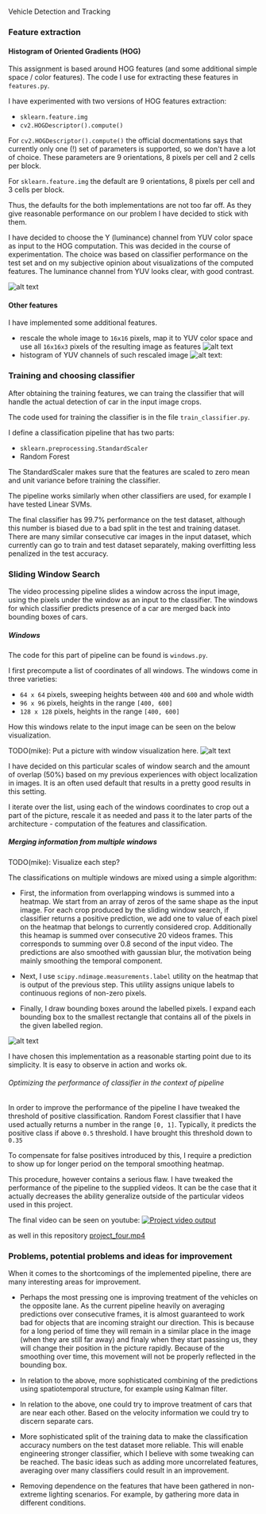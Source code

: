 Vehicle Detection and Tracking


[//]: # (Image References)

[image_hog_features]: ./img/hog_features.jpg "HOG Features Example"
[image_hist_features]: ./img/hist_features.jpg "Histogram Features Example"
[image_lowres_features]: ./img/lowres_features.jpg "Low-res Features Example"
[image_boxes_visualization]: ./img/boxes_visualization.jpg "Visualization of considered crops"
[image_combining_predictions]: ./img/combining_predictions_2.jpg "Combining predictions"

### Feature extraction
#### Histogram of Oriented Gradients (HOG)

This assignment is based around HOG features (and some additional simple space / color features).
The code I use for extracting these features in `features.py`.

I have experimented with two versions of HOG features extraction: 
  - `sklearn.feature.img`
  - `cv2.HOGDescriptor().compute()` 


For `cv2.HOGDescriptor().compute()` the official docmentations says that 
currently only one (!) set of parameters is supported, so we don't have a lot of choice.
These parameters are 9 orientations, 8 pixels per cell and 2 cells per block.

For `sklearn.feature.img` the default are 9 orientations, 8 pixels per cell and 3 
cells per block.

Thus, the defaults for the both implementations are not too far off. As they give reasonable
performance on our problem I have decided to stick with them.

I have decided to choose the Y (luminance) channel from YUV color space as 
input to the HOG computation. This was decided in the course of experimentation.
The choice was based on classifier performance on the test set and on my 
subjective opinion about visualizations of the computed features.
The luminance channel from YUV looks clear, with good contrast.

![alt text][image_hog_features]


#### Other features

I have implemented some additional features.

  - rescale the whole image to `16x16` pixels, map it to YUV color space and use
  all `16x16x3` pixels of the resulting image as features
![alt text][image_lowres_features]
  - histogram of YUV channels of such rescaled image
![alt text][image_hist_features]: 

### Training and choosing classifier


After obtaining the training features, we can traing the classifier
that will handle the actual detection of car in the input image crops.

The code used for training the classifier is in the file `train_classifier.py`.

I define a classification pipeline that has two parts:
  - `sklearn.preprocessing.StandardScaler`
  - Random Forest

The StandardScaler makes sure that the features are scaled to
zero mean and unit variance before training the classifier.

The pipeline works similarly when other classifiers
are used, for example I have tested Linear SVMs.

The final classifier has 99.7% performance on the test dataset, 
although this number is biased due to a bad split in the test and training dataset.
There are many similar consecutive car images in the input dataset, which currently
can go to train and test dataset separately, making overfitting less penalized in the 
test accuracy.


### Sliding Window Search

The video processing pipeline slides a window across the input image,
using the pixels under the window as an input to the classifier. The 
windows for which classifier predicts presence of a car are merged
back into bounding boxes of cars.


##### Windows
The code for this part of pipeline can be found is `windows.py`.


I first precompute a list of coordinates of all windows.
The windows come in three varieties:
  - `64 x 64` pixels, sweeping heights between `400` and `600` and whole width
  - `96 x 96` pixels, heights in the range `[400, 600]`
  - `128 x 128` pixels, heights in the range `[400, 600]`

How this windows relate to the input image can be seen on the below 
visualization.

TODO(mike): Put a picture with window visualization here.
![alt text][image_boxes_visualization]

I have decided on this particular scales of window search
and the amount of overlap (50%) based on my previous
experiences with object localization in images. It is an often used
default that results in a pretty good results in this setting.

I iterate over the list, using each of the windows coordinates to 
crop out a part of the picture, rescale it as needed and pass it 
to the later parts of the architecture - computation of the features
and classification.
  
  
##### Merging information from multiple windows

TODO(mike): Visualize each step? 

The classifications on multiple windows are mixed using a simple algorithm:

* First, the information from overlapping windows is summed into a heatmap.
We start from an array of zeros of the same shape as the input image. For each 
crop produced by the sliding window search, if classifier returns a 
positive prediction, we add one to value of each pixel on the heatmap
that belongs to currently considered crop. Additionally this heamap is summed over
consecutive 20 videos frames. This corresponds to summing over 0.8 second of 
the input video. The predictions are also smoothed with gaussian blur, the motivation being 
mainly smoothing the temporal component.

* Next, I use `scipy.ndimage.measurements.label` utility on the heatmap that
is output of the previous step. This utility assigns unique labels to continuous
regions of non-zero pixels. 

* Finally, I draw bounding boxes around the labelled pixels. I expand each bounding 
box to the smallest rectangle that contains all of the pixels in the given labelled 
region.

![alt text][image_combining_predictions]

I have chosen this implementation as a reasonable starting point due to
its simplicity. It is easy to observe in action and works ok.



###### Optimizing the performance of classifier in the context of pipeline

In order to improve the performance of the pipeline I have tweaked the 
threshold of positive classification.
Random Forest classifier that I have used actually returns a number in the 
range `[0, 1]`. Typically, it predicts the positive class if above
`0.5` threshold. I have brought this threshold down to `0.35`

To compensate for false positives introduced by this, I require a prediction 
to show up for longer period on the temporal smoothing heatmap.


This procedure, however contains a serious flaw. I have tweaked the performance of
the pipeline to the supplied videos. It can be the case that it actually decreases
the ability generalize outside of the particular videos used in this project.


The final video can be seen on youtube:
[![Project video output](https://img.youtube.com/vi/ZB8m3I_nx7o/0.jpg)](https://youtu.be/ZB8m3I_nx7o)

as well in this repository
[project_four.mp4](./out/project_four.mp4)



### Problems, potential problems and ideas for improvement


When it comes to the shortcomings of the implemented pipeline, there are many interesting
areas for improvement.

* Perhaps the most pressing one is improving treatment of the vehicles on
 the opposite lane. As the current pipeline heavily on averaging predictions
 over consecutive frames, it is almost guaranteed to work bad
 for objects that are incoming straight our direction. This is because
 for a long period of time they will remain in a similar place in the image 
 (when they are still far away) and finaly when they start passing us, they will 
 change their position in the picture rapidly. Because of the smoothing over time,
 this movement will not be properly reflected in the bounding box.

* In relation to the above, more sophisticated combining of the predictions using
spatiotemporal structure, for example using Kalman filter.

* In relation to the above, one could try to improve treatment of cars that are
near each other. Based on the velocity information we could try to discern
separate cars.

* More sophisticated split of the training data to make the classification accuracy 
  numbers on the test dataset more reliable. This will enable engineering stronger 
  classifier, which I believe with some tweaking can be reached. The basic ideas such
  as adding more uncorrelated features, averaging over many classifiers could result
  in an improvement.

* Removing dependence on the features that have been gathered in non-extreme lighting
scenarios. For example, by gathering more data in different conditions.

